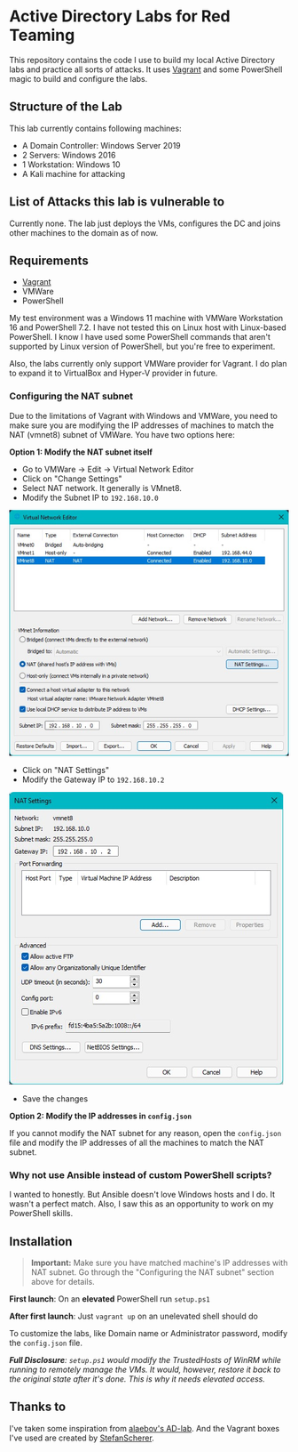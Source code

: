 # Active Directory Labs for Red Teaming

This repository contains the code I use to build my local Active Directory labs and practice all sorts of attacks. It uses [Vagrant](https://www.vagrantup.com/) and some PowerShell magic to build and configure the labs.

## Structure of the Lab

This lab currently contains following machines:

- A Domain Controller: Windows Server 2019
- 2 Servers: Windows 2016
- 1 Workstation: Windows 10
- A Kali machine for attacking

## List of Attacks this lab is vulnerable to

Currently none. The lab just deploys the VMs, configures the DC and joins other machines to the domain as of now.

## Requirements

- [Vagrant](https://www.vagrantup.com/)
- VMWare
- PowerShell

My test environment was a Windows 11 machine with VMWare Workstation 16 and PowerShell 7.2. I have not tested this on Linux host with Linux-based PowerShell. I know I have used some PowerShell commands that aren't supported by Linux version of PowerShell, but you're free to experiment.

Also, the labs currently only support VMWare provider for Vagrant. I do plan to expand it to VirtualBox and Hyper-V provider in future.

### Configuring the NAT subnet

Due to the limitations of Vagrant with Windows and VMWare, you need to make sure you are modifying the IP addresses of machines to match the NAT (vmnet8) subnet of VMWare. You have two options here:

**Option 1: Modify the NAT subnet itself**

- Go to VMWare -> Edit -> Virtual Network Editor
- Click on "Change Settings"
- Select NAT network. It generally is VMnet8.
- Modify the Subnet IP to  `192.168.10.0`

![VMNAT](images/vmnat.jpg)

- Click on "NAT Settings"
- Modify the Gateway IP to `192.168.10.2`

![VMNAT-2](images/vmnat-2.jpg)

- Save the changes

**Option 2: Modify the IP addresses in `config.json`**

If you cannot modify the NAT subnet for any reason, open the `config.json` file and modify the IP addresses of all the machines to match the NAT subnet.

### Why not use Ansible instead of custom PowerShell scripts?

I wanted to honestly. But Ansible doesn't love Windows hosts and I do. It wasn't a perfect match. Also, I saw this as an opportunity to work on my PowerShell skills.

## Installation

> **Important:** Make sure you have matched machine's IP addresses with NAT subnet. Go through the "Configuring the NAT subnet" section above for details.

**First launch**: On an **elevated** PowerShell run `setup.ps1`

**After first launch**: Just `vagrant up` on an unelevated shell should do

To customize the labs, like Domain name or Administrator password, modify the `config.json` file.

***Full Disclosure**: `setup.ps1` would modify the TrustedHosts of WinRM while running to remotely manage the VMs. It would, however, restore it back to the original state after it's done. This is why it needs elevated access.*

## Thanks to

I've taken some inspiration from [alaebov's AD-lab](https://github.com/alebov/AD-lab). And the Vagrant boxes I've used are created by [StefanScherer](https://app.vagrantup.com/StefanScherer).

